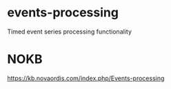 # events-processing

Timed event series processing functionality

# NOKB

https://kb.novaordis.com/index.php/Events-processing

